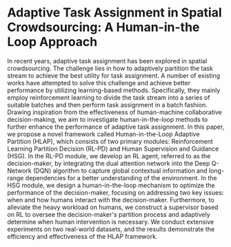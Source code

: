 # Adaptive Task Assignment in Spatial Crowdsourcing: A Human-in-the Loop Approach

In recent years, adaptive task assignment has been explored in spatial crowdsourcing. The challenge lies in how to adaptively partition the task stream to achieve the best utility for task assignment. A number of existing works have attempted to solve this challenge and achieve better performance by utilizing learning-based methods. Specifically, they mainly employ reinforcement learning to divide the task stream into a series of suitable batches and then perform task assignment in a batch fashion. Drawing inspiration from the effectiveness of human-machine collaborative decision-making, we aim to investigate human-in-the-loop methods to further enhance the performance of adaptive task assignment. In this paper, we propose a novel framework called Human-in-the-Loop Adaptive Partition (HLAP), which consists of two primary modules: Reinforcement Learning Partition Decision (RL-PD) and Human Supervision and Guidance (HSG). In the RL-PD module, we develop an RL agent, referred to as the decision-maker, by integrating the dual attention network into the Deep Q-Network (DQN) algorithm to capture global contextual information and long-range dependencies for a better understanding of the environment. In the HSG module, we design a human-in-the-loop mechanism to optimize the performance of the decision-maker, focusing on addressing two key issues: when and how humans interact with the decision-maker. Furthermore, to alleviate the heavy workload on humans, we construct a supervisor based on RL to oversee the decision-maker's partition process and adaptively determine when human intervention is necessary. We conduct extensive experiments on two real-world datasets, and the results demonstrate the efficiency and effectiveness of the HLAP framework.
